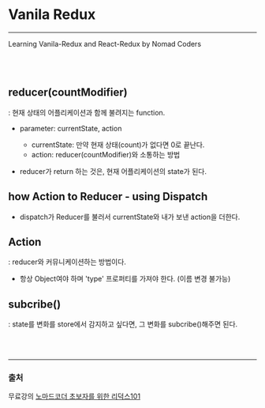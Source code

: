 # Vanila Redux
***
Learning Vanila-Redux and React-Redux 
by Nomad Coders

<br/><br/>

## reducer(countModifier)
: 현재 상태의 어플리케이션과 함께 불려지는 function.

- parameter: currentState, action
    - currentState: 만약 현재 상태(count)가 없다면 0로 끝난다.
    - action: reducer(countModifier)와 소통하는 방법

- reducer가 return 하는 것은, 현재 어플리케이션의 state가 된다.


## how Action to Reducer - using Dispatch

- dispatch가 Reducer를 불러서 currentState와 내가 보낸 action을 더한다.


## Action
: reducer와 커뮤니케이션하는 방법이다.

- 항상 Object여야 하며 'type' 프로퍼티를 가져야 한다. (이름 변경 불가능)


## subcribe()
: state를 변화를 store에서 감지하고 싶다면, 그 변화를 subcribe()해주면 된다.


<br/><br/>
***

### 출처
무료강의 [노마드코더 초보자를 위한 리덕스101](https://nomadcoders.co/redux-for-beginners/lobby)
